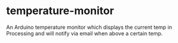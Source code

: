 temperature-monitor
===================

An Arduino temperature monitor which displays the current temp in Processing and will notify via email when above a certain temp.

